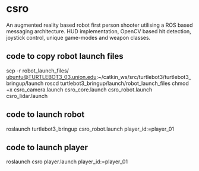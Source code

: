 # csro
An augmented reality based robot first person shooter utilising a ROS based messaging architecture. HUD implementation, OpenCV based hit detection, joystick control, unique game-modes and weapon classes.


## code to copy robot launch files
scp -r robot_launch_files/ ubuntu@TURTLEBOT3_03.union.edu:~/catkin_ws/src/turtlebot3/turtlebot3_bringup/launch
roscd turtlebot3_bringup/launch/robot_launch_files
chmod +x csro_camera.launch csro_core.launch csro_robot.launch csro_lidar.launch

## code to launch robot
roslaunch turtlebot3_bringup csro_robot.launch player_id:=player_01

## code to launch player
roslaunch csro player.launch player_id:=player_01